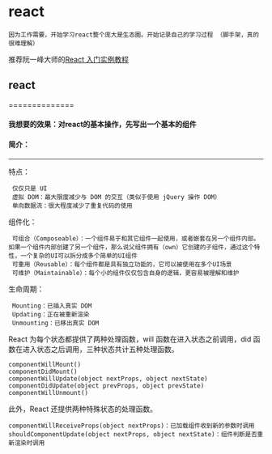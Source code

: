 # react

    因为工作需要，开始学习react整个庞大是生态圈。开始记录自己的学习过程 （脚手架，真的很难理解）
 
推荐阮一峰大师的[React 入门实例教程](http://www.ruanyifeng.com/blog/2015/03/react.html)

## react
==============
####  我想要的效果：对react的基本操作，先写出一个基本的组件

####  简介：
________________
特点：

     仅仅只是 UI
     虚拟 DOM：最大限度减少与 DOM 的交互（类似于使用 jQuery 操作 DOM）
     单向数据流：很大程度减少了重复代码的使用
     
组件化：

     可组合（Composeable）：一个组件易于和其它组件一起使用，或者嵌套在另一个组件内部。如果一个组件内部创建了另一个组件，那么说父组件拥有（own）它创建的子组件，通过这个特性，一个复杂的UI可以拆分成多个简单的UI组件
     可重用（Reusable）：每个组件都是具有独立功能的，它可以被使用在多个UI场景
     可维护（Maintainable）：每个小的组件仅仅包含自身的逻辑，更容易被理解和维护

生命周期：

     Mounting：已插入真实 DOM
     Updating：正在被重新渲染
     Unmounting：已移出真实 DOM

React 为每个状态都提供了两种处理函数，will 函数在进入状态之前调用，did 函数在进入状态之后调用，三种状态共计五种处理函数。

    componentWillMount()
    componentDidMount()
    componentWillUpdate(object nextProps, object nextState)
    componentDidUpdate(object prevProps, object prevState)
    componentWillUnmount()

此外，React 还提供两种特殊状态的处理函数。

    componentWillReceiveProps(object nextProps)：已加载组件收到新的参数时调用
    shouldComponentUpdate(object nextProps, object nextState)：组件判断是否重新渲染时调用

